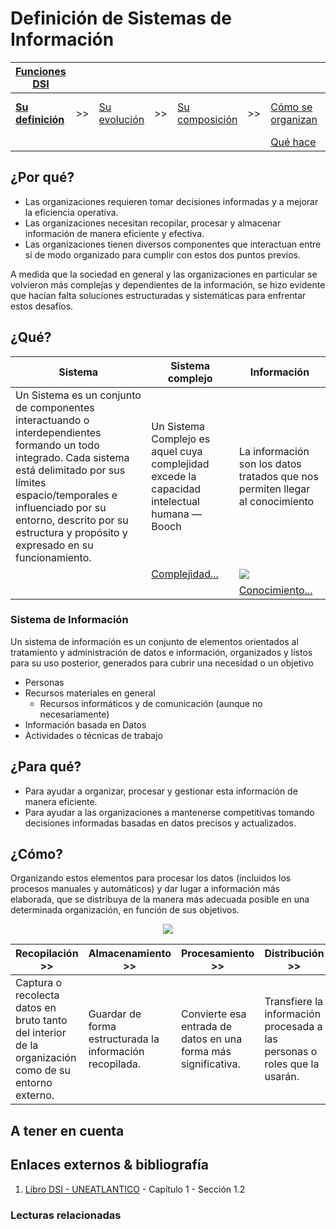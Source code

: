 # Definición de Sistemas de Información

<div align=center>

<small>

|[Funciones DSI](README.md)|||||||||
|-|-|-|-|-|-|-|-|-|
|**[Su definición](definicion.md)**|>>|[Su evolución](evolucion.md)|>>|[Su composición](componentes.md)|>>|[Cómo se organizan](organizacion.md)|>>|[Qué actividades abarca](actividades.md)
|||||||[Qué hace](elDirector.md)

</small>

</div>

## ¿Por qué?

- Las organizaciones requieren tomar decisiones informadas y a mejorar la eficiencia operativa.
- Las organizaciones necesitan recopilar, procesar y almacenar información de manera eficiente y efectiva.
- Las organizaciones tienen diversos componentes que interactuan entre sí de modo organizado para cumplir con estos dos puntos previos.

A medida que la sociedad en general y las organizaciones en particular se volvieron más complejas y dependientes de la información, se hizo evidente que hacían falta soluciones estructuradas y sistemáticas para enfrentar estos desafíos.

## ¿Qué?

|Sistema|Sistema complejo|Información|
|-|-|-|
|Un Sistema es un conjunto de componentes interactuando o interdependientes formando un todo integrado. Cada sistema está delimitado por sus límites espacio/temporales e influenciado por su entorno, descrito por su estructura y propósito y expresado en su funcionamiento.|Un Sistema Complejo es aquel cuya complejidad excede la capacidad intelectual humana — Booch|La información son los datos tratados que nos permiten llegar al conocimiento|
||[Complejidad...](https://docs.google.com/presentation/d/1FBjSPhSYrgBQjVp8HefkiJA_AwJU_bq24b8WMz3xzOA/edit?usp=sharing)|<img src="../../images/piramideDIKW.png">|
|||[Conocimiento...](https://docs.google.com/presentation/d/1QJdg8M0iOwv1gxydwcza6X0dkZmrlaxFf1PH87X7gRo/edit?usp=sharing)|

### Sistema de Información

Un sistema de información es un conjunto de elementos orientados al tratamiento y administración de datos e información, organizados y listos para su uso posterior, generados para cubrir una necesidad o un objetivo

- Personas
- Recursos materiales en general
  - Recursos informáticos y de comunicación (aunque no necesariamente)
- Información basada en Datos
- Actividades o técnicas de trabajo

## ¿Para qué?

- Para ayudar a organizar, procesar y gestionar esta información de manera eficiente.
- Para ayudar a las organizaciones a mantenerse competitivas  tomando decisiones informadas basadas en datos precisos y actualizados.

## ¿Cómo?

Organizando estos elementos para procesar los datos (incluidos los procesos manuales y automáticos) y dar lugar a información más elaborada, que se distribuya de la manera más adecuada posible en una determinada organización, en función de sus objetivos.

<div align="center">

![](/images/elementosInteraccionDSI.png)

</div>

|Recopilación >>|Almacenamiento >>|Procesamiento >>|Distribución >>|
-|-|-|-
Captura o recolecta datos en bruto tanto del interior de la organización como de su entorno externo.|Guardar de forma estructurada la información recopilada.|Convierte esa entrada de datos en una forma más significativa.|Transfiere la información procesada a las personas o roles que la usarán.

## A tener en cuenta



## Enlaces externos & bibliografía

1. [Libro DSI - UNEATLANTICO](https://campus.uneatlantico.es/pluginfile.php/68989/mod_folder/content/0/Libro%20DSI%20-%20UNEATLANTICO.pdf?forcedownload=1) - Capítulo 1 - Sección 1.2

### Lecturas relacionadas
